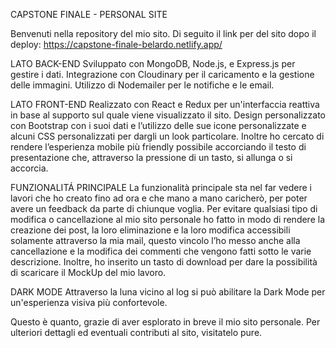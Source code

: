 CAPSTONE FINALE - PERSONAL SITE

Benvenuti nella repository del mio sito.
Di seguito il link per del sito dopo il deploy:
https://capstone-finale-belardo.netlify.app/

LATO BACK-END
Sviluppato con MongoDB, Node.js, e Express.js per gestire i dati. Integrazione con Cloudinary per il caricamento e la gestione delle immagini. Utilizzo di Nodemailer per le notifiche e le email.

LATO FRONT-END 
Realizzato con React e Redux per un'interfaccia reattiva in base al supporto sul quale viene visualizzato il  sito. Design personalizzato con Bootstrap con i suoi dati e l’utilizzo delle sue icone personalizzate e alcuni CSS personalizzati per dargli un look particolare.
Inoltre ho cercato di rendere l’esperienza mobile più friendly possibile accorciando il testo di presentazione che, attraverso la pressione di un tasto, si allunga o si accorcia.

FUNZIONALITÁ PRINCIPALE
La funzionalità principale sta nel far vedere i lavori che ho creato fino ad ora e che mano a mano caricherò, per poter avere un feedback da parte di chiunque voglia.
Per evitare qualsiasi tipo di modifica o cancellazione al mio sito personale ho fatto in modo di rendere la creazione dei post, la loro eliminazione e la loro modifica accessibili solamente attraverso la mia mail, questo vincolo l’ho messo anche alla cancellazione e la modifica dei commenti che vengono fatti sotto le varie descrizione.
Inoltre, ho inserito un tasto di download per dare la possibilità di scaricare il MockUp del mio lavoro.

DARK MODE 
Attraverso la luna vicino al log si può abilitare la Dark Mode per un'esperienza visiva più confortevole.

Questo è quanto, grazie di aver esplorato in breve il mio sito personale.
Per ulteriori dettagli ed eventuali contributi al sito, visitatelo pure.
